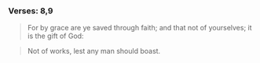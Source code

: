 ### Verses: 8,9
> For by grace are ye saved through faith; and that not of yourselves; it is the gift of God:

> Not of works, lest any man should boast.